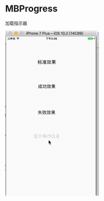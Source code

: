# MBProgress
加载指示器

![效果gif](https://github.com/wangzhansheng1224/MBProgress/blob/master/show.gif)


